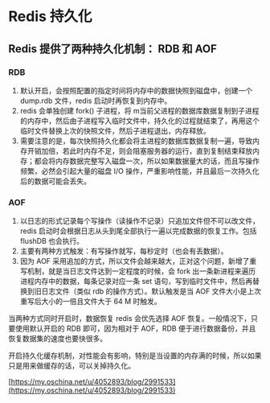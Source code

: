 # Redis 持久化

## Redis 提供了两种持久化机制： RDB 和 AOF

### RDB

1. 默认开启，会按照配置的指定时间将内存中的数据快照到磁盘中，创建一个 dump.rdb 文件，redis 启动时再恢复到内存中。
2. redis 会单独创建 fork\(\) 子进程，将 m当前父进程的数据库数据复制到子进程的内存中，然后由子进程写入临时文件中，持久化的过程就结束了，再用这个临时文件替换上次的快照文件，然后子进程退出，内存释放。
3. 需要注意的是，每次快照持久化都会将主进程的数据库数据复制一遍，导致内存开销加倍，若此时内存不足，则会阻塞服务器的运行，直到复制结束释放内存；都会将内存数据完整写入磁盘一次，所以如果数据量大的话，而且写操作频繁，必然会引起大量的磁盘 I/O 操作，严重影响性能，并且最后一次持久化后的数据可能会丢失。

### AOF

1. 以日志的形式记录每个写操作（读操作不记录）只追加文件但不可以改文件，redis 启动时会根据日志从头到尾全部执行一遍以完成数据的恢复工作。包括 flushDB 也会执行。
2. 主要有两种方式触发：有写操作就写，每秒定时（也会有丢数据）。
3. 因为 AOF 采用追加的方式，所以文件会越来越大，正对这个问题，新增了重写机制，就是当日志文件达到一定程度的时候，会 fork 出一条新进程来遍历进程内存中的数据，每条记录对应一条 set 语句，写到临时文件中，然后再替换到旧日志文件（类似 rdb 的操作方式）。默认触发是当 AOF 文件大小是上次重写后大小的一倍且文件大于 64 M 时触发。

当两种方式同时开启时，数据恢复 redis 会优先选择 AOF 恢复。一般情况下，只要使用默认开启的 RDB 即可，因为相对于 AOF，RDB 便于进行数据备份，并且恢复数据集的速度也要快很多。

开启持久化缓存机制，对性能会有影响，特别是当设置的内存满的时候，所以如果只是用来做缓存的话，可以关掉持久化。

[https://my.oschina.net/u/4052893/blog/2991533](https://my.oschina.net/u/4052893/blog/2991533)


